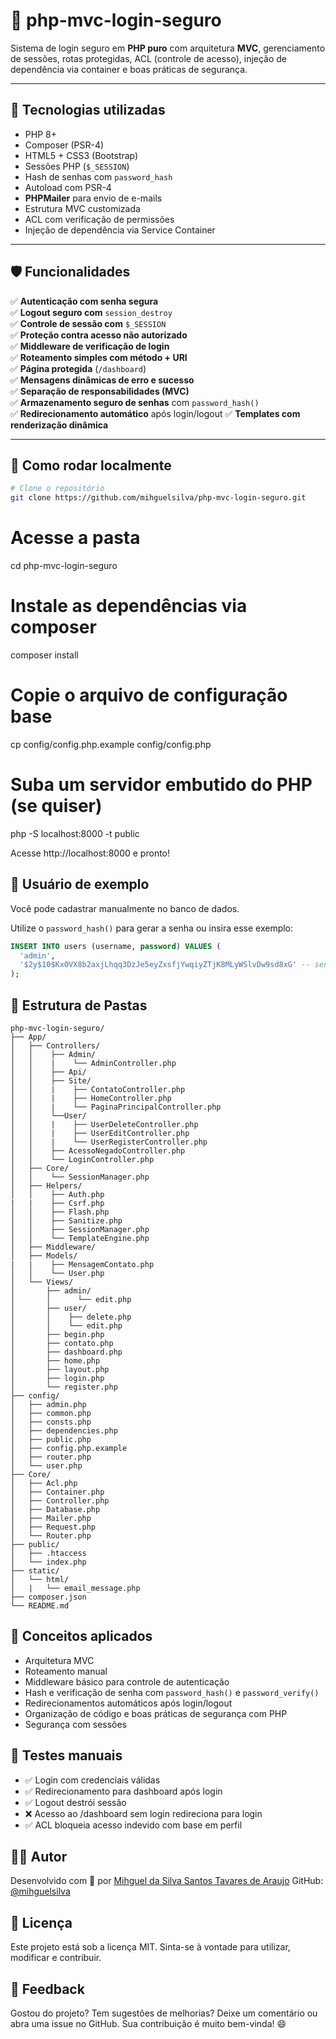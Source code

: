 # 🔐 php-mvc-login-seguro

Sistema de login seguro em **PHP puro** com arquitetura **MVC**, gerenciamento de sessões, rotas protegidas, ACL (controle de acesso), injeção de dependência via container e boas práticas de segurança.


---

## 🧰 Tecnologias utilizadas

- PHP 8+
- Composer (PSR-4)
- HTML5 + CSS3 (Bootstrap)
- Sessões PHP (`$_SESSION`)
- Hash de senhas com `password_hash`
- Autoload com PSR-4
- **PHPMailer** para envio de e-mails
- Estrutura MVC customizada
- ACL com verificação de permissões
- Injeção de dependência via Service Container

---

## 🛡️ **Funcionalidades**

✅ **Autenticação com senha segura**  
✅ **Logout seguro com** `session_destroy`  
✅ **Controle de sessão com** `$_SESSION`  
✅ **Proteção contra acesso não autorizado**  
✅ **Middleware de verificação de login**  
✅ **Roteamento simples com método + URI**  
✅ **Página protegida** (`/dashboard`)  
✅ **Mensagens dinâmicas de erro e sucesso**  
✅ **Separação de responsabilidades (MVC)**  
✅ **Armazenamento seguro de senhas** com `password_hash()`  
✅ **Redirecionamento automático** após login/logout
✅ **Templates com renderização dinâmica**


---

## 🚀 Como rodar localmente

```bash
# Clone o repositório
git clone https://github.com/mihguelsilva/php-mvc-login-seguro.git
```

# Acesse a pasta
cd php-mvc-login-seguro

# Instale as dependências via composer
composer install

# Copie o arquivo de configuração base
cp config/config.php.example config/config.php

# Suba um servidor embutido do PHP (se quiser)
php -S localhost:8000 -t public

Acesse http://localhost:8000 e pronto! 

## 🧪 Usuário de exemplo
Você pode cadastrar manualmente no banco de dados.

Utilize o ```password_hash()``` para gerar a senha ou insira esse exemplo:

```sql
INSERT INTO users (username, password) VALUES (
  'admin',
  '$2y$10$Kx0VX8b2axjLhqq3DzJe5eyZxsfjYwqiyZTjK8MLyWSlvDw9sd8xG' -- senha: admin123
);
```

## 📁 Estrutura de Pastas

```pgsql
php-mvc-login-seguro/
├── App/
│   ├── Controllers/
│   │    ├── Admin/
│   │    |    └── AdminController.php
│   │    ├── Api/
│   │    ├── Site/
│   │    |    ├── ContatoController.php
│   │    |    ├── HomeController.php
│   │    |    └── PaginaPrincipalController.php
│   │    └──User/
│   │    |    ├── UserDeleteController.php
│   │    |    ├── UserEditController.php
│   │    |    └── UserRegisterController.php
│   │    ├── AcessoNegadoController.php
│   │    └── LoginController.php
│   ├── Core/
│   │    └── SessionManager.php
│   ├── Helpers/
│   │    ├── Auth.php
|   |    ├── Csrf.php
│   │    ├── Flash.php
│   │    ├── Sanitize.php
│   │    ├── SessionManager.php
│   │    └── TemplateEngine.php
│   ├── Middleware/
│   ├── Models/
|   |    ├── MensagemContato.php
│   │    └── User.php
│   └── Views/
│       ├── admin/
│       │      └── edit.php
│       ├── user/
│       │    ├── delete.php
│       │    └── edit.php
│       ├── begin.php
│       ├── contato.php
│       ├── dashboard.php
│       ├── home.php
│       ├── layout.php
│       ├── login.php
│       └── register.php
├── config/
│   ├── admin.php
│   ├── common.php
│   ├── consts.php
│   ├── dependencies.php
│   ├── public.php
│   ├── config.php.example
│   ├── router.php
│   └── user.php
├── Core/
│   ├── Acl.php
│   ├── Container.php
│   ├── Controller.php
│   ├── Database.php
│   ├── Mailer.php
│   ├── Request.php
│   └── Router.php
├── public/
│   ├── .htaccess
│   └── index.php
├── static/
│   └── html/
│   |   └── email_message.php
├── composer.json
└── README.md
```

## 🧠 Conceitos aplicados

- Arquitetura MVC
- Roteamento manual
- Middleware básico para controle de autenticação
- Hash e verificação de senha com `password_hash()` e `password_verify()`
- Redirecionamentos automáticos após login/logout
- Organização de código e boas práticas de segurança com PHP
- Segurança com sessões

## 🧪 Testes manuais

- ✅ Login com credenciais válidas
- ✅ Redirecionamento para dashboard após login
- ✅ Logout destrói sessão
- ❌ Acesso ao /dashboard sem login redireciona para login
- ✅ ACL bloqueia acesso indevido com base em perfil

## 🙋‍♂️ Autor
Desenvolvido com 💙 por [Mihguel da Silva Santos Tavares de Araujo](https://www.linkedin.com/in/mihguel-da-silva-santos-tavares-de-araujo/)
GitHub: [@mihguelsilva](https://github.com/mihguelsilva)

## 📝 Licença

Este projeto está sob a licença MIT. Sinta-se à vontade para utilizar, modificar e contribuir.

## 💬 Feedback

Gostou do projeto? Tem sugestões de melhorias? Deixe um comentário ou abra uma issue no GitHub.
Sua contribuição é muito bem-vinda! 😄